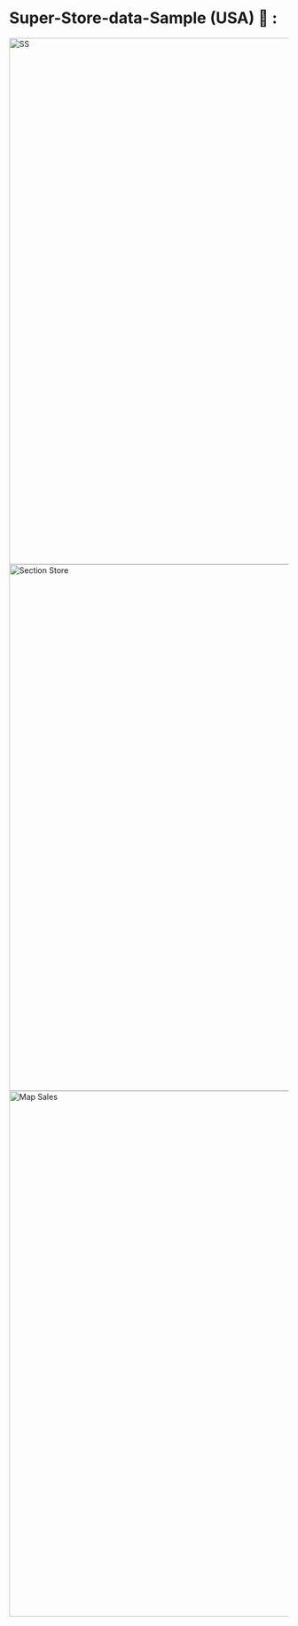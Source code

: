 # Super-Store-data-Sample (USA) 🏬  :

<img width="948" alt="SS" src="https://github.com/moadhamousti/Super-Store-data/assets/118165767/76f3fba9-ff52-4c7d-b48d-81b5f11f0fd5">
<img width="948" alt="Section Store" src="https://github.com/moadhamousti/Super-Store-data/assets/118165767/31c6c690-c147-4b9c-b98e-5a0649f68f84">
<img width="947" alt="Map Sales" src="https://github.com/moadhamousti/Super-Store-data/assets/118165767/23702101-54cd-408d-9b69-bc999b9761cd">
